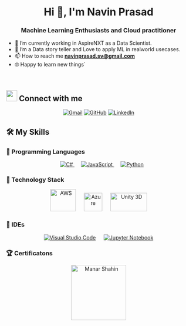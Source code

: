 <h1 align="center">Hi 👋, I'm Navin Prasad</h1>
<h3 align="center">Machine Learning Enthusiasts  and Cloud practitioner</h3>

- 🔭 I’m currently working in AspireNXT as a Data Scientist. 
- 🌱 I’m a Data story teller  and Love to apply ML in realworld usecases.
- 📫 How to reach me **navinprasad.sv@gmail.com**
- :nerd_face: Happy to learn new things`
<br>

## <img src="https://media.giphy.com/media/iY8CRBdQXODJSCERIr/giphy.gif" width="30px"> Connect with me
<p align="center">
	<a href="mailto:navinprasad.sv@gmail.com"><img img src="https://img.shields.io/badge/gmail-%23EA4335.svg?style=plastic&logo=gmail&logoColor=white" alt="Gmail"/></a>
	<a href="https://github.com/NavinAJ"><img src="https://img.shields.io/badge/github-%23181717.svg?style=plastic&logo=github&logoColor=white" alt="GitHub"/></a>
	<a href="https://in.linkedin.com/in/navinsv"><img src="https://img.shields.io/badge/linkedin-%230A66C2.svg?style=plastic&logo=linkedin&logoColor=white" alt="LinkedIn"/></a>
</p>


## 🛠️ My Skills

### 🔵 Programming Languages

<p align="center"> 
  &emsp; 
  <a href="https://en.wikipedia.org/wiki/C_Sharp_(programming_language)" target="_blank"> 
    <img alt="C#" src="https://img.shields.io/badge/-C%23-blue">
  </a> 
  &emsp;
  <a href="https://developer.mozilla.org/en-US/docs/Web/JavaScript" target="_blank"> 
     <img alt="JavaScript" src="https://img.shields.io/badge/JavaScript%20-%23F7DF1E.svg?style=plastic&logo=javascript&logoColor=black">
   </a>
  &emsp;
   <a href="https://www.python.org" target="_blank">
    <img alt="Python" src="https://img.shields.io/badge/Python%20-%2314354C.svg?style=plastic&logo=python&logoColor=white">
  </a>
</p>

### 🔵 Technology Stack
 
<p align="center">
  &emsp;
    <a href="#"><img alt="AWS" src="https://techtalent.ca/wp-content/uploads/2020/12/1_b_al7C5p26tbZG4sy-CWqw.png" width="70" height="60"></a>
  &emsp;
    <a href="#"><img alt="Azure" src="https://swimburger.net/media/ppnn3pcl/azure.png" width="50" height="50"></a>
  &emsp;
    <a href="#"><img alt="Unity 3D" src="https://www.logolynx.com/images/logolynx/90/908c28710b023fe94825ed4c503670d9.jpeg" width="100" height="50" /></a>
  &emsp;
</p>

### 🔵 IDEs
 
<p align="center">
  &emsp;
    <a href="#"><img alt="Visual Studio Code" src="https://img.shields.io/badge/Visual%20Studio%20Code-0078d7.svg?style=plastic&logo=visual-studio-code&logoColor=white"></a>
  &emsp;
    <a href="#"><img alt="Jupyter Notebook" src="https://img.shields.io/badge/-Jupyter%20notebook-blue" /></a>
  &emsp;
 </p>


### :trophy: Certificatons

<p align="center"> <a href="https://github.com/ryo-ma/github-profile-trophy"><img src="https://res.cloudinary.com/hy4kyit2a/f_auto,fl_lossy,q_70/learn/modules/aws-cloud-practitioner-certification-prep/learn-about-the-aws-certified-cloud-practitioner-exam/images/8ef555de1a79ee04d46f669f807e8626_8-e-63168-f-d-72-f-4272-8994-6779-eec-75-ce-9.png" width="150" height="150" alt="Manar Shahin" /></a> </p>
